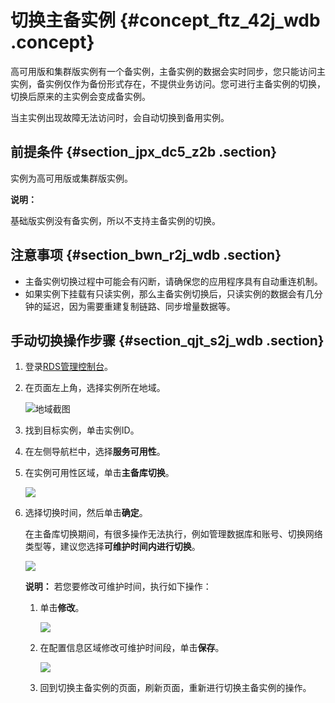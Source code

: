 # 切换主备实例 {#concept_ftz_42j_wdb .concept}

高可用版和集群版实例有一个备实例，主备实例的数据会实时同步，您只能访问主实例，备实例仅作为备份形式存在，不提供业务访问。您可进行主备实例的切换，切换后原来的主实例会变成备实例。

当主实例出现故障无法访问时，会自动切换到备用实例。

## 前提条件 {#section_jpx_dc5_z2b .section}

实例为高可用版或集群版实例。

**说明：** 

基础版实例没有备实例，所以不支持主备实例的切换。

## 注意事项 {#section_bwn_r2j_wdb .section}

-   主备实例切换过程中可能会有闪断，请确保您的应用程序具有自动重连机制。
-   如果实例下挂载有只读实例，那么主备实例切换后，只读实例的数据会有几分钟的延迟，因为需要重建复制链路、同步增量数据等。

## 手动切换操作步骤 {#section_qjt_s2j_wdb .section}

1.  登录[RDS管理控制台](https://rds.console.aliyun.com/)。
2.  在页面左上角，选择实例所在地域。

    ![地域截图](http://static-aliyun-doc.oss-cn-hangzhou.aliyuncs.com/assets/img/7882/154745536337169_zh-CN.png)

3.  找到目标实例，单击实例ID。
4.  在左侧导航栏中，选择**服务可用性**。
5.  在实例可用性区域，单击**主备库切换**。

    ![](http://static-aliyun-doc.oss-cn-hangzhou.aliyuncs.com/assets/img/7885/154745536311172_zh-CN.png)

6.  选择切换时间，然后单击**确定**。

    在主备库切换期间，有很多操作无法执行，例如管理数据库和账号、切换网络类型等，建议您选择**可维护时间内进行切换**。

    ![](http://static-aliyun-doc.oss-cn-hangzhou.aliyuncs.com/assets/img/7885/15474553633021_zh-CN.png)

    **说明：** 若您要修改可维护时间，执行如下操作：

    1.  单击**修改**。

        ![](http://static-aliyun-doc.oss-cn-hangzhou.aliyuncs.com/assets/img/7884/15474553633017_zh-CN.png)

    2.  在配置信息区域修改可维护时间段，单击**保存**。

        ![](http://static-aliyun-doc.oss-cn-hangzhou.aliyuncs.com/assets/img/7884/154745536321079_zh-CN.png)

    3.  回到切换主备实例的页面，刷新页面，重新进行切换主备实例的操作。


